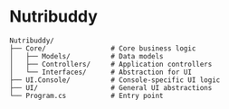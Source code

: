 # Nutribuddy

    Nutribuddy/  
    ├── Core/                # Core business logic  
    │   ├── Models/          # Data models  
    │   ├── Controllers/     # Application controllers
    │   └── Interfaces/      # Abstraction for UI  
    ├── UI.Console/          # Console-specific UI logic  
    ├── UI/                  # General UI abstractions  
    └── Program.cs           # Entry point  
